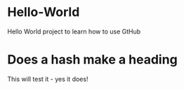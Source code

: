 # Hello-World
Hello World project to learn how to use GtHub
# Does a hash make a heading
This will test it - yes it does!
